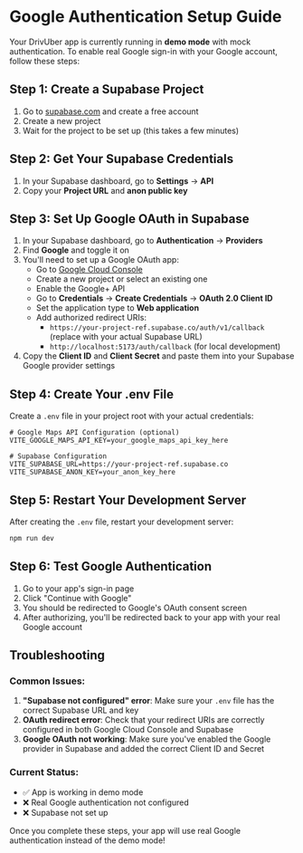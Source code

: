 # Google Authentication Setup Guide

Your DrivUber app is currently running in **demo mode** with mock authentication. To enable real Google sign-in with your Google account, follow these steps:

## Step 1: Create a Supabase Project

1. Go to [supabase.com](https://supabase.com) and create a free account
2. Create a new project
3. Wait for the project to be set up (this takes a few minutes)

## Step 2: Get Your Supabase Credentials

1. In your Supabase dashboard, go to **Settings** → **API**
2. Copy your **Project URL** and **anon public key**

## Step 3: Set Up Google OAuth in Supabase

1. In your Supabase dashboard, go to **Authentication** → **Providers**
2. Find **Google** and toggle it on
3. You'll need to set up a Google OAuth app:
   - Go to [Google Cloud Console](https://console.cloud.google.com/)
   - Create a new project or select an existing one
   - Enable the Google+ API
   - Go to **Credentials** → **Create Credentials** → **OAuth 2.0 Client ID**
   - Set the application type to **Web application**
   - Add authorized redirect URIs:
     - `https://your-project-ref.supabase.co/auth/v1/callback` (replace with your actual Supabase URL)
     - `http://localhost:5173/auth/callback` (for local development)
4. Copy the **Client ID** and **Client Secret** and paste them into your Supabase Google provider settings

## Step 4: Create Your .env File

Create a `.env` file in your project root with your actual credentials:

```env
# Google Maps API Configuration (optional)
VITE_GOOGLE_MAPS_API_KEY=your_google_maps_api_key_here

# Supabase Configuration
VITE_SUPABASE_URL=https://your-project-ref.supabase.co
VITE_SUPABASE_ANON_KEY=your_anon_key_here
```

## Step 5: Restart Your Development Server

After creating the `.env` file, restart your development server:

```bash
npm run dev
```

## Step 6: Test Google Authentication

1. Go to your app's sign-in page
2. Click "Continue with Google"
3. You should be redirected to Google's OAuth consent screen
4. After authorizing, you'll be redirected back to your app with your real Google account

## Troubleshooting

### Common Issues:

1. **"Supabase not configured" error**: Make sure your `.env` file has the correct Supabase URL and key
2. **OAuth redirect error**: Check that your redirect URIs are correctly configured in both Google Cloud Console and Supabase
3. **Google OAuth not working**: Make sure you've enabled the Google provider in Supabase and added the correct Client ID and Secret

### Current Status:
- ✅ App is working in demo mode
- ❌ Real Google authentication not configured
- ❌ Supabase not set up

Once you complete these steps, your app will use real Google authentication instead of the demo mode! 